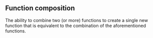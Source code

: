 ## Function composition

The ability to combine two (or more) functions to create a single new function that is equivalent to the combination of the aforementioned functions.
